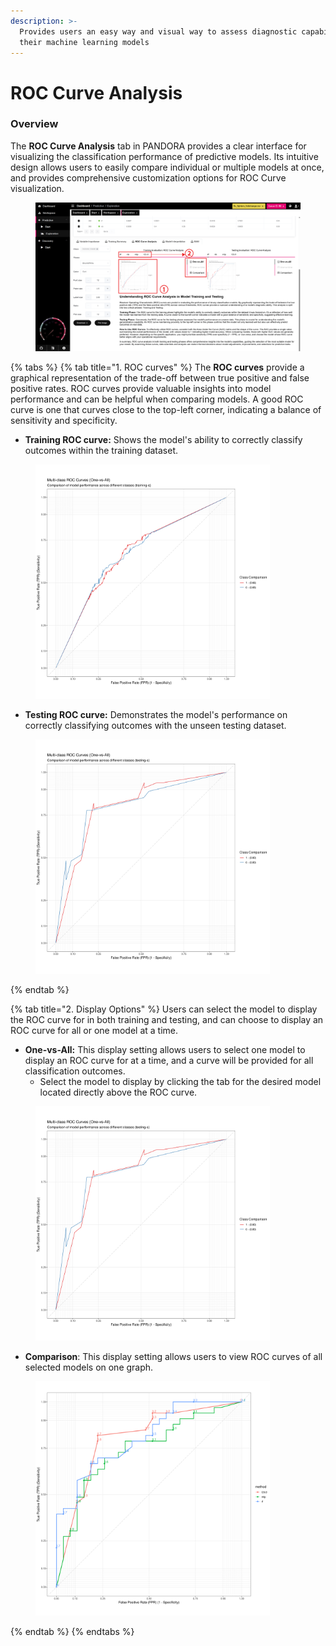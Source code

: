 ```yaml
---
description: >-
  Provides users an easy way and visual way to assess diagnostic capabilities of
  their machine learning models
---
```


# ROC Curve Analysis

### Overview

The **ROC Curve Analysis** tab in PANDORA provides a clear interface for visualizing the classification performance of predictive models. Its intuitive design allows users to easily compare individual or multiple models at once, and provides comprehensive customization options for ROC Curve visualization.



<figure><img src="../../../.gitbook/assets/Exploration_ROC curves_Medres_annotated-min.png" alt=""><figcaption></figcaption></figure>

{% tabs %}
{% tab title="1. ROC curves" %}
The **ROC curves** provide a graphical representation of the trade-off between true positive and false positive rates. ROC curves provide valuable insights into model performance and can be helpful when comparing models. A good ROC curve is one that curves close to the top-left corner, indicating a balance of sensitivity and specificity.

* **Training ROC curve:** Shows the model's ability to correctly classify outcomes within the training dataset.

<figure><img src="../../../.gitbook/assets/C5_training ROC curve.png" alt="" width="375"><figcaption></figcaption></figure>

* **Testing ROC curve:** Demonstrates the model's performance on correctly classifying outcomes with the unseen testing dataset.

<figure><img src="../../../.gitbook/assets/C5_testing ROC curve.png" alt="" width="375"><figcaption></figcaption></figure>
{% endtab %}

{% tab title="2. Display Options" %}
Users can select the model to display the ROC curve for in both training and testing, and can choose to display an ROC curve for all or one model at a time.

* **One-vs-All:** This display setting allows users to select one model to display an ROC curve for at a time, and a curve will be provided for all classification outcomes.
  * Select the model to display by clicking the tab for the desired model located directly above the ROC curve.

<figure><img src="../../../.gitbook/assets/C5_testing ROC curve.png" alt="" width="375"><figcaption></figcaption></figure>

* **Comparison**: This display setting allows users to view ROC curves of all selected models on one graph.

<figure><img src="../../../.gitbook/assets/ROC curve_Comparison.png" alt="" width="375"><figcaption></figcaption></figure>
{% endtab %}
{% endtabs %}

